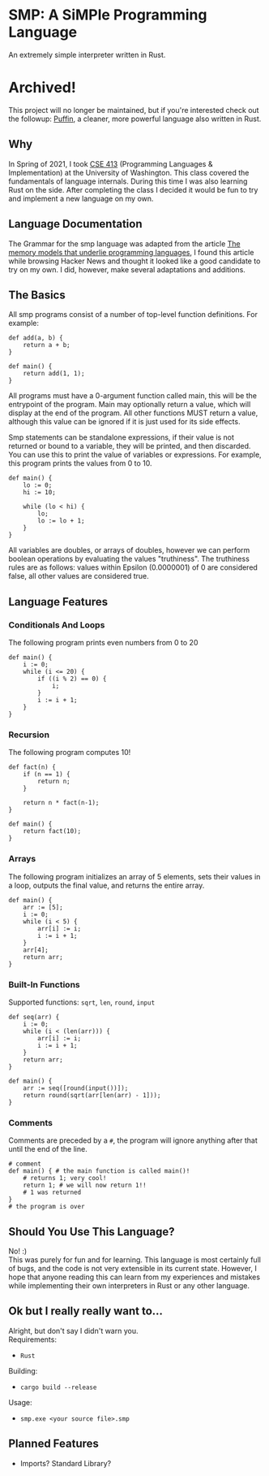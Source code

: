 # SMP: A SiMPle Programming Language
An extremely simple interpreter written in Rust.

# Archived!
This project will no longer be maintained, but if you're interested check out the followup: [Puffin](https://github.com/rafibayer/puffin), a cleaner, more powerful language also written in Rust. 
 
## Why
In Spring of 2021, I took [CSE 413](https://courses.cs.washington.edu/courses/cse413/) (Programming Languages & Implementation) at the University of Washington. This class covered the fundamentals of language internals. During this time I was also learning Rust on the side. After completing the class I decided it would be fun to try and implement a new language on my own.
 
## Language Documentation
The Grammar for the smp language was adapted from the article [The memory models that underlie programming languages](http://canonical.org/~kragen/memory-models/), I found this article while browsing Hacker News and thought it looked like a good candidate to try on my own. I did, however, make several adaptations and additions.
 
## The Basics
All smp programs consist of a number of top-level function definitions. For example:
```
def add(a, b) {
    return a + b;
}
 
def main() {
    return add(1, 1);
}
```
All programs must have a 0-argument function called main, this will be the entrypoint of the program. 
Main may optionally return a value, which will display at the end of the program.
All other functions MUST return a value, although this value can be ignored if it is just used for its side effects.
 
Smp statements can be standalone expressions, if their value is not returned or bound to a variable, they will be printed, and then discarded. You can use this to print the value of variables or expressions. For example, this program prints the values from 0 to 10.
```
def main() {
    lo := 0;
    hi := 10;
 
    while (lo < hi) {
        lo;
        lo := lo + 1;
    }
}
```
 
All variables are doubles, or arrays of doubles, however we can perform boolean operations by evaluating the values "truthiness". The truthiness rules are as follows: values within Epsilon (0.0000001) of 0 are considered false, all other values are considered true. 
 
## Language Features
 
### Conditionals And Loops
The following program prints even numbers from 0 to 20
```
def main() {
    i := 0;
    while (i <= 20) {
        if ((i % 2) == 0) {
            i;
        }
        i := i + 1;
    }
}
```

### Recursion
The following program computes 10!
```
def fact(n) {
    if (n == 1) {
        return n;
    }
 
    return n * fact(n-1);
}
 
def main() {
    return fact(10);
}
```

### Arrays
The following program initializes an array of 5 elements, sets their values in a loop, 
outputs the final value, and returns the entire array.
```
def main() {
    arr := [5];
    i := 0;
    while (i < 5) {
        arr[i] := i;
        i := i + 1;
    }
    arr[4];
    return arr;
}
```

### Built-In Functions
Supported functions: `sqrt`, `len`, `round`, `input`
```
def seq(arr) {
    i := 0;
    while (i < (len(arr))) {
        arr[i] := i;
        i := i + 1;
    }
    return arr;
}

def main() {
    arr := seq([round(input())]);
    return round(sqrt(arr[len(arr) - 1]));
}
```

### Comments
Comments are preceded by a `#`, the program will ignore anything after that until the end of the line.
```
# comment
def main() { # the main function is called main()!
    # returns 1; very cool!
    return 1; # we will now return 1!!
    # 1 was returned
}
# the program is over
```

## Should You Use This Language?
No! :)  
This was purely for fun and for learning. This language is most certainly full of bugs, and the code is not very extensible in its current state. However, I hope that anyone reading this can learn from my experiences and mistakes while implementing their own interpreters in Rust or any other language. 

## Ok but I really really want to...
Alright, but don't say I didn't warn you.  
Requirements: 
- `Rust`  

Building:
- `cargo build --release`  

Usage:
- `smp.exe <your source file>.smp`

## Planned Features
- Imports? Standard Library?
